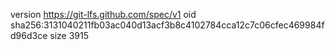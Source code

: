 version https://git-lfs.github.com/spec/v1
oid sha256:3131040211fb03ac040d13acf3b8c4102784cca12c7c06cfec469984fd96d3ce
size 3915
